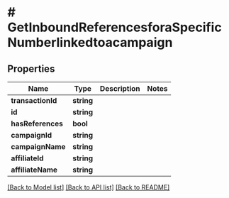 # # GetInboundReferencesforaSpecificNumberlinkedtoacampaign

## Properties

Name | Type | Description | Notes
------------ | ------------- | ------------- | -------------
**transactionId** | **string** |  |
**id** | **string** |  |
**hasReferences** | **bool** |  |
**campaignId** | **string** |  |
**campaignName** | **string** |  |
**affiliateId** | **string** |  |
**affiliateName** | **string** |  |

[[Back to Model list]](../../README.md#models) [[Back to API list]](../../README.md#endpoints) [[Back to README]](../../README.md)
